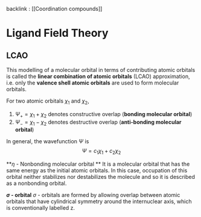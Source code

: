 backlink : [[Coordination compounds]]

# Ligand Field Theory
## LCAO
This modelling of a molecular orbital in terms of contributing atomic orbitals is called the **linear combination of atomic orbitals** (LCAO) approximation, i.e. only the **valence shell atomic orbitals** are used to form molecular orbitals.

For two atomic orbitals $\chi_1$ and $\chi_2$, 
1. $\Psi_+ = \chi_1 + \chi_2$ denotes constructive overlap (**bonding molecular orbital**)
2. $\Psi_- = \chi_1 - \chi_2$ denotes destructive overlap (**anti-bonding molecular orbital**)

In general, the wavefunction $\Psi$ is
$$
\Psi = c_1 \chi_1 + c_2 \chi_2
$$

**$\eta$ - Nonbonding molecular orbital **
It is a molecular orbital that has the same energy as the initial atomic orbitals. In this case, occupation of this orbital neither stabilizes nor destabilizes the molecule and so it is described as a nonbonding orbital.

**$\sigma$ - orbital**
$\sigma$ - orbitals are formed by allowing overlap between atomic orbitals that have cylindrical symmetry around the internuclear axis, which is conventionally labelled z.


